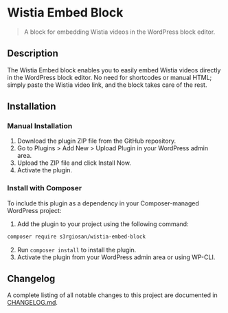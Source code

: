 # Wistia Embed Block

> A block for embedding Wistia videos in the WordPress block editor.

## Description

The Wistia Embed block enables you to easily embed Wistia videos directly in the WordPress block editor. No need for shortcodes or manual HTML; simply paste the Wistia video link, and the block takes care of the rest.

## Installation

### Manual Installation

1. Download the plugin ZIP file from the GitHub repository.
2. Go to Plugins > Add New > Upload Plugin in your WordPress admin area.
3. Upload the ZIP file and click Install Now.
4. Activate the plugin.

### Install with Composer

To include this plugin as a dependency in your Composer-managed WordPress project:

1. Add the plugin to your project using the following command:

```bash
composer require s3rgiosan/wistia-embed-block
```

2. Run `composer install` to install the plugin.
3. Activate the plugin from your WordPress admin area or using WP-CLI.

## Changelog

A complete listing of all notable changes to this project are documented in [CHANGELOG.md](https://github.com/s3rgiosan/wistia-embed-block/blob/main/CHANGELOG.md).
